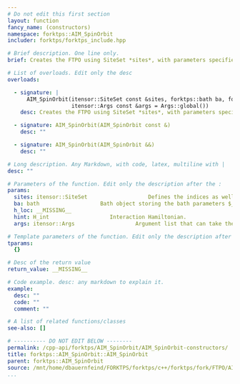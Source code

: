 ```yaml
---
# Do not edit this first section
layout: function
fancy_name: (constructors)
namespace: forktps::AIM_SpinOrbit
includer: forktps/forktps_include.hpp

# Brief description. One line only.
brief: Creates the FTPO using SiteSet *sites*, with parameters specified in *ba*, *e0* and *hint*.

# List of overloads. Edit only the desc
overloads:

  - signature: |
      AIM_SpinOrbit(itensor::SiteSet const &sites, forktps::bath ba, forktps::hloc h_loc, forktps::H_int hint,
                    itensor::Args const &args = Args::global())
    desc: Creates the FTPO using SiteSet *sites*, with parameters specified in *ba*, *e0* and *hint*.

  - signature: AIM_SpinOrbit(AIM_SpinOrbit const &)
    desc: ""

  - signature: AIM_SpinOrbit(AIM_SpinOrbit &&)
    desc: ""

# Long description. Any Markdown, with code, latex, multiline with |
desc: ""

# Parameters of the function. Edit only the description after the :
params:
  sites: itensor::SiteSet                   Defines the indices as well as the operators on each site.
  ba: bath                   Bath object storing the bath parameters $_k$ and $V_k$.
  h_loc: __MISSING__
  hint: H_int                   Interaction Hamiltonian.
  args: itensor::Args                   Argument list that can take the following entries

# Template parameters of the function. Edit only the description after the :
tparams:
  {}

# Desc of the return value
return_value: __MISSING__

# Code example. desc: any markdown to explain it.
example:
  desc: ""
  code: ""
  comment: ""

# A list of related functions/classes
see-also: []

# ---------- DO NOT EDIT BELOW --------
permalink: /cpp-api/forktps/AIM_SpinOrbit/AIM_SpinOrbit-constructors/
title: forktps::AIM_SpinOrbit::AIM_SpinOrbit
parent: forktps::AIM_SpinOrbit
source: /mnt/home/dbauernfeind/FORKTPS/forktps/c++/forktps/fork/FTPO/AIM_SpinOrbit.hpp
...
```


